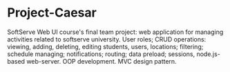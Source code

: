 # Project-Caesar

SoftServe Web UI course's final team project: web application for managing activities related to softserve university. User roles; CRUD operations: viewing, adding, deleting, editing students, users, locations; filtering; schedule managing; notifications; routing; data preload; sessions, node.js-based web-server. OOP development. MVC design pattern.
